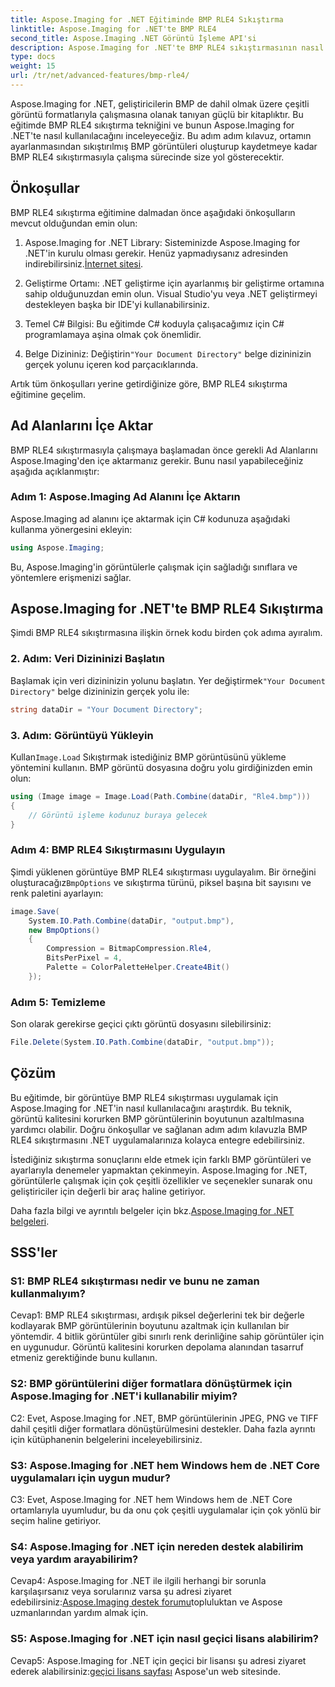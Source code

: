 ```yaml
---
title: Aspose.Imaging for .NET Eğitiminde BMP RLE4 Sıkıştırma
linktitle: Aspose.Imaging for .NET'te BMP RLE4
second_title: Aspose.Imaging .NET Görüntü İşleme API'si
description: Aspose.Imaging for .NET'te BMP RLE4 sıkıştırmasının nasıl uygulanacağını öğrenin. Kalite kaybı olmadan BMP görüntü boyutunu azaltın.
type: docs
weight: 15
url: /tr/net/advanced-features/bmp-rle4/
---
```

Aspose.Imaging for .NET, geliştiricilerin BMP de dahil olmak üzere çeşitli görüntü formatlarıyla çalışmasına olanak tanıyan güçlü bir kitaplıktır. Bu eğitimde BMP RLE4 sıkıştırma tekniğini ve bunun Aspose.Imaging for .NET'te nasıl kullanılacağını inceleyeceğiz. Bu adım adım kılavuz, ortamın ayarlanmasından sıkıştırılmış BMP görüntüleri oluşturup kaydetmeye kadar BMP RLE4 sıkıştırmasıyla çalışma sürecinde size yol gösterecektir.

## Önkoşullar

BMP RLE4 sıkıştırma eğitimine dalmadan önce aşağıdaki önkoşulların mevcut olduğundan emin olun:

1.  Aspose.Imaging for .NET Library: Sisteminizde Aspose.Imaging for .NET'in kurulu olması gerekir. Henüz yapmadıysanız adresinden indirebilirsiniz.[İnternet sitesi](https://releases.aspose.com/imaging/net/).

2. Geliştirme Ortamı: .NET geliştirme için ayarlanmış bir geliştirme ortamına sahip olduğunuzdan emin olun. Visual Studio'yu veya .NET geliştirmeyi destekleyen başka bir IDE'yi kullanabilirsiniz.

3. Temel C# Bilgisi: Bu eğitimde C# koduyla çalışacağımız için C# programlamaya aşina olmak çok önemlidir.

4.  Belge Dizininiz: Değiştirin`"Your Document Directory"` belge dizininizin gerçek yolunu içeren kod parçacıklarında.

Artık tüm önkoşulları yerine getirdiğinize göre, BMP RLE4 sıkıştırma eğitimine geçelim.

## Ad Alanlarını İçe Aktar

BMP RLE4 sıkıştırmasıyla çalışmaya başlamadan önce gerekli Ad Alanlarını Aspose.Imaging'den içe aktarmanız gerekir. Bunu nasıl yapabileceğiniz aşağıda açıklanmıştır:

### Adım 1: Aspose.Imaging Ad Alanını İçe Aktarın

Aspose.Imaging ad alanını içe aktarmak için C# kodunuza aşağıdaki kullanma yönergesini ekleyin:

```csharp
using Aspose.Imaging;
```

Bu, Aspose.Imaging'in görüntülerle çalışmak için sağladığı sınıflara ve yöntemlere erişmenizi sağlar.

## Aspose.Imaging for .NET'te BMP RLE4 Sıkıştırma

Şimdi BMP RLE4 sıkıştırmasına ilişkin örnek kodu birden çok adıma ayıralım.

### 2. Adım: Veri Dizininizi Başlatın

 Başlamak için veri dizininizin yolunu başlatın. Yer değiştirmek`"Your Document Directory"` belge dizininizin gerçek yolu ile:

```csharp
string dataDir = "Your Document Directory";
```

### 3. Adım: Görüntüyü Yükleyin

 Kullan`Image.Load` Sıkıştırmak istediğiniz BMP görüntüsünü yükleme yöntemini kullanın. BMP görüntü dosyasına doğru yolu girdiğinizden emin olun:

```csharp
using (Image image = Image.Load(Path.Combine(dataDir, "Rle4.bmp")))
{
    // Görüntü işleme kodunuz buraya gelecek
}
```

### Adım 4: BMP RLE4 Sıkıştırmasını Uygulayın

 Şimdi yüklenen görüntüye BMP RLE4 sıkıştırması uygulayalım. Bir örneğini oluşturacağız`BmpOptions` ve sıkıştırma türünü, piksel başına bit sayısını ve renk paletini ayarlayın:

```csharp
image.Save(
    System.IO.Path.Combine(dataDir, "output.bmp"),
    new BmpOptions()
    {
        Compression = BitmapCompression.Rle4,
        BitsPerPixel = 4,
        Palette = ColorPaletteHelper.Create4Bit()
    });
```

### Adım 5: Temizleme

Son olarak gerekirse geçici çıktı görüntü dosyasını silebilirsiniz:

```csharp
File.Delete(System.IO.Path.Combine(dataDir, "output.bmp"));
```

## Çözüm

Bu eğitimde, bir görüntüye BMP RLE4 sıkıştırması uygulamak için Aspose.Imaging for .NET'in nasıl kullanılacağını araştırdık. Bu teknik, görüntü kalitesini korurken BMP görüntülerinin boyutunun azaltılmasına yardımcı olabilir. Doğru önkoşullar ve sağlanan adım adım kılavuzla BMP RLE4 sıkıştırmasını .NET uygulamalarınıza kolayca entegre edebilirsiniz.

İstediğiniz sıkıştırma sonuçlarını elde etmek için farklı BMP görüntüleri ve ayarlarıyla denemeler yapmaktan çekinmeyin. Aspose.Imaging for .NET, görüntülerle çalışmak için çok çeşitli özellikler ve seçenekler sunarak onu geliştiriciler için değerli bir araç haline getiriyor.

 Daha fazla bilgi ve ayrıntılı belgeler için bkz.[Aspose.Imaging for .NET belgeleri](https://reference.aspose.com/imaging/net/).

## SSS'ler

### S1: BMP RLE4 sıkıştırması nedir ve bunu ne zaman kullanmalıyım?

Cevap1: BMP RLE4 sıkıştırması, ardışık piksel değerlerini tek bir değerle kodlayarak BMP görüntülerinin boyutunu azaltmak için kullanılan bir yöntemdir. 4 bitlik görüntüler gibi sınırlı renk derinliğine sahip görüntüler için en uygunudur. Görüntü kalitesini korurken depolama alanından tasarruf etmeniz gerektiğinde bunu kullanın.

### S2: BMP görüntülerini diğer formatlara dönüştürmek için Aspose.Imaging for .NET'i kullanabilir miyim?

C2: Evet, Aspose.Imaging for .NET, BMP görüntülerinin JPEG, PNG ve TIFF dahil çeşitli diğer formatlara dönüştürülmesini destekler. Daha fazla ayrıntı için kütüphanenin belgelerini inceleyebilirsiniz.

### S3: Aspose.Imaging for .NET hem Windows hem de .NET Core uygulamaları için uygun mudur?

C3: Evet, Aspose.Imaging for .NET hem Windows hem de .NET Core ortamlarıyla uyumludur, bu da onu çok çeşitli uygulamalar için çok yönlü bir seçim haline getiriyor.

### S4: Aspose.Imaging for .NET için nereden destek alabilirim veya yardım arayabilirim?

 Cevap4: Aspose.Imaging for .NET ile ilgili herhangi bir sorunla karşılaşırsanız veya sorularınız varsa şu adresi ziyaret edebilirsiniz:[Aspose.Imaging destek forumu](https://forum.aspose.com/)topluluktan ve Aspose uzmanlarından yardım almak için.

### S5: Aspose.Imaging for .NET için nasıl geçici lisans alabilirim?

 Cevap5: Aspose.Imaging for .NET için geçici bir lisansı şu adresi ziyaret ederek alabilirsiniz:[geçici lisans sayfası](https://purchase.aspose.com/temporary-license/) Aspose'un web sitesinde.